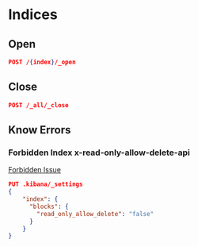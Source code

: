 # Indices

## Open

```json
POST /{index}/_open
```

## Close

```json
POST /_all/_close
```

## Know Errors

### Forbidden Index x-read-only-allow-delete-api

[Forbidden Issue](https://discuss.elastic.co/t/forbidden-12-index-read-only-allow-delete-api/110282)

```json
PUT .kibana/_settings
{
    "index": {
      "blocks": {
        "read_only_allow_delete": "false"
      }
    }
}
```